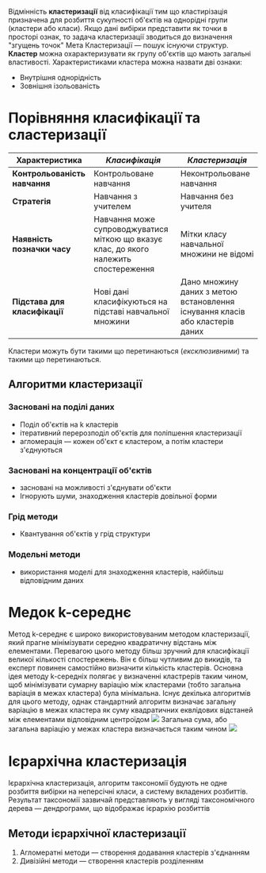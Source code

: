 Відмінність **кластеризації** від класифікації тим що кластирізація призначена для розбиття сукупності об'єктів на однорідні групи (кластери або класи). Якщо дані вибірки представити як точки в просторі ознак, то задача кластеризації зводиться до визначення "згущень точок"
Мета Кластеризації — пошук існуючи структур.
**Кластер** можна охарактеризувати як групу об'єктів що мають загальні властивості. Характеристиками кластера можна назвати дві ознаки:
- Внутрішня однорідність
- Зовнішня ізольованість
# Порівняння класифікації та сластеризації

| Характеристика                | ***Класифікація***                                                                    | ***Кластеризація***                                                          |
| ----------------------------- | ------------------------------------------------------------------------------------- | ---------------------------------------------------------------------------- |
| **Контрольованість навчання** | Контрольоване навчання                                                                | Неконтрольоване навчання                                                     |
| **Стратегія**                 | Навчання з учителем                                                                   | Навчання без учителя                                                         |
| **Наявність позначки часу**   | Навчання може супроводжуватися міткою що вказує клас, до якого належить спостереження | Мітки класу навчальної множини не відомі                                     |
| **Підстава для класифікації** | Нові дані класифікуються на підставі навчальної множини                               | Дано множину даних з метою встановлення існування класів або кластерів даних |
Кластери можуть бути такими що перетинаються (*ексклюзивними*) та такими що перетинаються.
## Алгоритми кластеризації
### Засновані на поділі даних
- Поділ об'єктів на k кластерів
- ітеративний перерозподіл об'єктів для поліпшення кластеризації
- агломерація — кожен об'єкт є кластером, а потім кластери з'єднуються
### Засновані на концентрації об'єктів
- засновані на можливості з'єднувати об'єкти
- Ігнорують шуми, знаходження кластерів довільної форми
### Грід методи
- Квантування об'єктів у грід структури
### Модельні методи
- використання моделі для знаходження кластерів, найбільш відповідним даних
# Медок k-середнє
Метод k-середнє є широко використовуваним методом кластеризації, який прагне мінімізувати середню квадратичну відстань між елементами. Перевагою цього методу  більш зручний для класифікації великої кількості спостережень. Він є більш чутливим до викидів, та експерт повинен самостійно визначити кількість кластерів. 
Основна ідея методу k-середніх полягає у визначенні кластрерів таким чином, щоб мінімізувати сумарну варіацію між кластерами (тобто загальна варіація в межах кластера) була мінімальна. Існує декілька алгоритмів для цього методу, однак стандартний алгоритм визначає загальну варіацію в межах кластера як суму квадратичних еквлідових відстаней між елементами відповідним центроїдом
![](https://i.imgur.com/FhN5fps.png)
Загальна сума, або загальна варіацію у межах кластера визначається таким чином
![](https://i.imgur.com/1PeCZKf.png)

# Ієрархічна кластеризація
Ієрархічна кластеризація, алгоритм таксономії будують не одне розбиття вибірки на неперсічні класи, а систему вкладених розбиттів. Результат таксономії зазвичай представляють у вигляді таксономічного дерева — дендрограми, що відображає ієрархію розбиттів
## Методи ієрархічної кластеризації
1. Агломератні методи — створення додавання кластерів з'єднанням
2. Дивізійні методи — створення кластерів розділенням